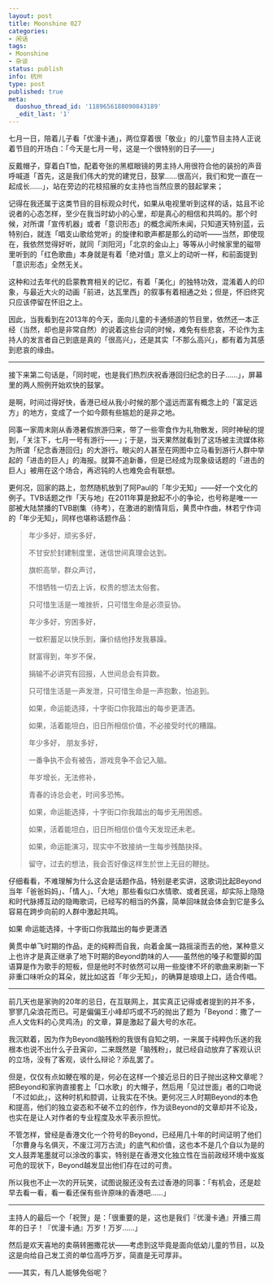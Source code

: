 ```yaml
---
layout: post
title: Moonshine 027
categories:
- 闲话
tags:
- Moonshine
- 杂谈
status: publish
info: 杭州
type: post
published: true
meta:
  duoshuo_thread_id: '1189656188090843189'
  _edit_last: '1'
---
```

七月一日，陪着儿子看「优漫卡通」，两位穿着很「敬业」的儿童节目主持人正说着节目的开场白：「今天是七月一号，这是一个很特别的日子——」

反戴帽子，穿着白T恤，配着夸张的黑框眼镜的男主持人用很符合他的装扮的声音呼喊道「首先，这是我们伟大的党的建党日，鼓掌……很高兴，我们和党一直在一起成长……」，站在旁边的花枝招展的女主持也当然应景的鼓起掌来；

记得在我还属于这类节目的目标观众时代，如果从电视里听到这样的话，姑且不论说者的心态怎样，至少在我当时幼小的心里，却是真心的相信和共鸣的。那个时候，对所谓「宣传机器」或者「意识形态」的概念闻所未闻，只知道天特别蓝，云特别白，就连「唱支山歌给党听」的旋律和歌声都是那么的动听——当然，即使现在，我依然觉得好听，就同「浏阳河」「北京的金山上」等等从小时候家里的磁带里听到的「红色歌曲」本身就是有着「绝对值」意义上的动听一样，和前面提到「意识形态」全然无关。

这种和过去年代的启蒙教育相关的记忆，有着「美化」的独特功效，混淆着人的印象，与最近大火的动画「前进，达瓦里西」的叙事有着相通之处；但是，怀旧终究只应该停留在怀旧之上。

因此，当我看到在2013年的今天，面向儿童的卡通频道的节目里，依然还一本正经（当然，却也是非常自然）的说着这些台词的时候，难免有些悲哀，不论作为主持人的发言者自己到底是真的「很高兴」，还是其实「不那么高兴」，都有着为其感到悲哀的缘由。

----

接下来第二句话是，「同时呢，也是我们热烈庆祝香港回归纪念的日子……」，屏幕里的两人照例开始欢快的鼓掌。

是啊，时间过得好快，香港已经从我小时候的那个遥远而富有概念上的「富足远方」的地方，变成了一个如今颇有些尴尬的是非之地。

同事一家周末刚从香港暑假旅游归来，带了一些零食作为礼物散发，同时神秘的提到，「关注下，七月一号有游行——」；于是，当天果然就看到了这场被主流媒体称为所谓「纪念香港回归」的大游行。眼尖的人甚至在网图中立马看到游行人群中举起的「进击的巨人」的海报。就算不追新番，但是已经成为现象级话题的「进击的巨人」被用在这个场合，再迟钝的人也难免会有联想。

更何况，回家的路上，忽然随机放到了阿Paul的「年少无知」——好一个文化的例子。TVB话题之作「天与地」在2011年算是掀起不小的争论，也号称是唯一一部被大陆禁播的TVB剧集（待考），在激进的剧情背后，黄贯中作曲，林若宁作词的「年少无知」，同样也堪称话题作品：

> 年少多好，顽劣多好，
> 
> 不甘安於封建制度里，迷信世间真理会达到。
> 
> 旗帜高举，群众声讨，
> 
> 不惜牺牲一切去上诉，权贵的想法太俗套。
> 
> 只可惜生活是一堆挫折，只可惜生命是必须妥协。
> 
> 年少多好，穷困多好，
> 
> 一蚊积蓄足以快乐到，廉价结他抒发我暴躁。
> 
> 财富得到，年岁不保，
> 
> 捐输不必讲究有回报，人世间总会有异数。
> 
> 只可惜生活是一声发泄，只可惜生命是一声抱歉，怕追到。
> 
> 如果，命运能选择，十字街口你我踏出的每步更潇洒。
> 
> 如果，活着能坦白，旧日所相信价值，不必接受时代的糟蹋。
> 
> 年少多好， 朋友多好，
> 
> 一番争执不会有被告，游戏竞争不会记入脑。
> 
> 年岁增长，无法修补，
> 
> 青春的诗总会老，时间多恐怖。
> 
> 如果，命运能选择，十字街口你我踏出的每步无用困惑。
> 
> 如果，活着能坦白，旧日所相信价值今天发现还未老。
> 
> 如果，命运能演习，现实中不致接纳一生每步残酷抉择。
> 
> 留守，过去的想法，我会否好像这样生於世上无目的鞭挞。

仔细看看，不难理解为什么这会是话题作品，特别是老实讲，这歌词比起Beyond当年「爸爸妈妈」、「情人」、「大地」那些看似口水情歌、或者民谣，却实际上隐隐和时代脉搏互动的隐晦歌词，已经写的相当的外露，简单回味就会体会到它是多么容易在跨步向前的人群中激起共鸣。

如果 命运能选择，十字街口你我踏出的每步更潇洒

黄贯中单飞时期的作品，走的纯粹而自我，向着金属一路摇滚而去的他，某种意义上也许才是真正继承了地下时期的Beyond韵味的人——虽然他的嗓子和蹩脚的国语算是作为歌手的短板，但是他时不时依然可以用一些旋律不坏的歌曲来刷新一下非重口味听众的耳朵，就比如这首「年少无知」，的确算是琅琅上口，适合传唱。

----

前几天也是家驹的20年的忌日，在互联网上，其实真正记得或者提到的并不多，寥寥几朵浪花而已。可是偏偏王小峰却巧或不巧的抛出了题为「Beyond：撒了一点人文佐料的心灵鸡汤」的文章，算是激起了最大号的水花。

我沉默着，因为作为Beyond脑残粉的我很有自知之明，一来属于纯粹伪乐迷的我根本也说不出什么子丑寅卯，二来既然是「脑残粉」，就已经自动放弃了客观认识的立场，没有了客观，谈什么辩论？添乱罢了。

但是，仅仅有点如鲠在喉的是，何必在这样一个接近忌日的日子抛出这种文章呢？把Beyond和家驹直接套上「口水歌」的大帽子，然后用「见过世面」者的口吻说「不过如此」，这种时机和腔调，让我实在不快。更何况三人时期Beyond的本色和提高，他们的独立姿态和不破不立的创作，作为谈Beyond的文章却并不论及，也实在是让人对作者的专业程度及水平表示担忧。

不管怎样，曾经是香港文化一个符号的Beyond，已经用几十年的时间证明了他们「尔曹身与名俱灭，不废江河万古流」的底气和价值，这也本不是几个自以为是的文人鼓弄笔墨就可以涂改的事实，特别是在香港文化独立性在当前政经环境中岌岌可危的现状下，Beyond越发显出他们存在过的可贵。

所以我也不止一次的开玩笑，试图说服还没有去过香港的同事：「有机会，还是趁早去看一看，看一看还保有些许原味的香港吧……」

----

主持人的最后一个「祝贺」是：「很重要的是，这也是我们『优漫卡通』开播三周年的日子！『优漫卡通』万岁！万岁……」

然后是欢天喜地的卖萌转圈撒花状——考虑到这毕竟是面向低幼儿童的节目，以及这是向给自己发工资的单位高呼万岁，简直是无可厚非。

——其实，有几人能够免俗呢？

